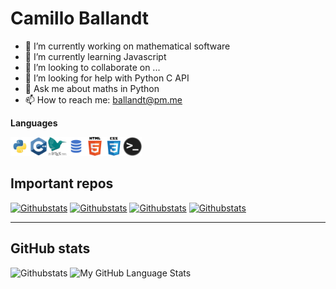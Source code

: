 # Camillo Ballandt

- 🔭 I’m currently working on mathematical software
- 🌱 I’m currently learning Javascript
- 👯 I’m looking to collaborate on ...
- 🤔 I’m looking for help with Python C API
- 💬 Ask me about maths in Python
- 📫 How to reach me: [ballandt@pm.me](mailto:ballandt@pm.me)

__Languages__

<img height="30" src="https://raw.githubusercontent.com/github/explore/80688e429a7d4ef2fca1e82350fe8e3517d3494d/topics/python/python.png"><img height="30" src="https://raw.githubusercontent.com/github/explore/80688e429a7d4ef2fca1e82350fe8e3517d3494d/topics/cpp/cpp.png"><img height="30" src="https://raw.githubusercontent.com/github/explore/80688e429a7d4ef2fca1e82350fe8e3517d3494d/topics/latex/latex.png"><img height="30" src="https://raw.githubusercontent.com/github/explore/80688e429a7d4ef2fca1e82350fe8e3517d3494d/topics/sql/sql.png"><img height="30" src="https://raw.githubusercontent.com/github/explore/80688e429a7d4ef2fca1e82350fe8e3517d3494d/topics/html/html.png"><img height="30" src="https://raw.githubusercontent.com/github/explore/80688e429a7d4ef2fca1e82350fe8e3517d3494d/topics/css/css.png"><img height="30" src="https://raw.githubusercontent.com/github/explore/80688e429a7d4ef2fca1e82350fe8e3517d3494d/topics/terminal/terminal.png">

## Important repos

[![Githubstats](https://github-readme-stats.vercel.app/api/pin/?username=ballandt&&repo=avmath&&theme=dracula)](https://github.com/ballandt/avmath)
[![Githubstats](https://github-readme-stats.vercel.app/api/pin/?username=ballandt&&repo=file-writer&&theme=dracula)](https://github.com/ballandt/file-writer)
[![Githubstats](https://github-readme-stats.vercel.app/api/pin/?username=ballandt&&repo=sqlite-terminal&&theme=dracula)](https://github.com/ballandt/sqlite-terminal)
[![Githubstats](https://github-readme-stats.vercel.app/api/pin/?username=ballandt&&repo=PhyKep&&theme=dracula)](https://github.com/ballandt/PhyKep)

---
## GitHub stats


![Githubstats](https://github-readme-stats.vercel.app/api?username=ballandt&&theme=dracula)
![My GitHub Language Stats](https://github-readme-stats.vercel.app/api/top-langs/?username=ballandt&theme=dracula&&hide=html)
